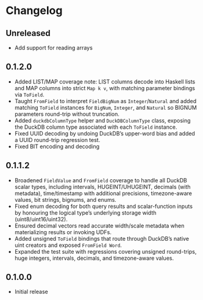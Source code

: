 # Changelog

## Unreleased
- Add support for reading arrays

## 0.1.2.0
- Added LIST/MAP coverage note: LIST columns decode into Haskell lists and MAP columns into strict `Map k v`, with matching parameter bindings via `ToField`.
- Taught `FromField` to interpret `FieldBigNum` as `Integer`/`Natural` and added matching `ToField` instances for `BigNum`, `Integer`, and `Natural` so BIGNUM parameters round-trip without truncation.
- Added `duckdbColumnType` helper and `DuckDBColumnType` class, exposing the DuckDB column type associated with each `ToField` instance.
- Fixed UUID decoding by undoing DuckDB’s upper-word bias and added a UUID round-trip regression test.
- Fixed BIT encoding and decoding

## 0.1.1.2
- Broadened `FieldValue` and `FromField` coverage to handle all DuckDB scalar types, including intervals, HUGEINT/UHUGEINT, decimals (with metadata), time/timestamp with additional precisions, timezone-aware values, bit strings, bignums, and enums.
- Fixed enum decoding for both query results and scalar-function inputs by honouring the logical type’s underlying storage width (uint8/uint16/uint32).
- Ensured decimal vectors read accurate width/scale metadata when materializing results or invoking UDFs.
- Added unsigned `ToField` bindings that route through DuckDB’s native uint creators and exposed `FromField Word`.
- Expanded the test suite with regressions covering unsigned round-trips, huge integers, intervals, decimals, and timezone-aware values.

## 0.1.0.0
- Initial release
